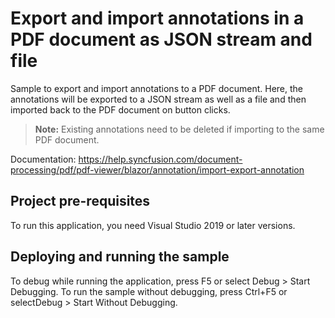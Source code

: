 # Export and import annotations in a PDF document as JSON stream and file
Sample to export and import annotations to a PDF document. Here, the annotations will be exported to a JSON stream as well as a file and then imported back to the PDF document on button clicks.

> **Note:** Existing annotations need to be deleted if importing to the same PDF document.

Documentation: https://help.syncfusion.com/document-processing/pdf/pdf-viewer/blazor/annotation/import-export-annotation

## Project pre-requisites
To run this application, you need Visual Studio 2019 or later versions.

## Deploying and running the sample
To debug while running the application, press F5 or select Debug > Start Debugging. To run the sample without debugging, press Ctrl+F5 or selectDebug > Start Without Debugging.